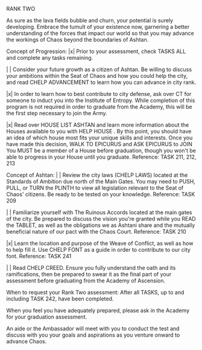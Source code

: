 RANK TWO

As sure as the lava fields bubble and churn, your potential is surely
developing. Embrace the tumult of your existence now, garnering a better
understanding of the forces that impact our world so that you may
advance the workings of Chaos beyond the boundaries of Ashtan.

Concept of Progression:
|x| Prior to your assessment, check TASKS ALL and complete any tasks
remaining.

| | Consider your future growth as a citizen of Ashtan. Be willing to
discuss your ambitions within the Seat of Chaos and how you could help
the city, and read CHELP ADVANCEMENT to learn how you can advance in
city rank.

|x| In order to learn how to best contribute to city defense, ask over
CT for someone to induct you into the Institute of Entropy. While
completion of this program is not required in order to graduate from the
Academy, this will be the first step necessary to join the Army.

|x| Read over HOUSE LIST ASHTAN and learn more information about the
Houses available to you with HELP HOUSE <Housename>. By this point, you
should have an idea of which house most fits your unique skills and
interests. Once you have made this decision, WALK TO EPICURUS and ASK
EPICURUS to JOIN <House> You MUST be a member of a House before
graduation, though you won't be able to progress in your House until you
graduate. 
Reference: TASK 211, 212, 213

Concept of Ashtan:
| | Review the city laws (CHELP LAWS) located at the Standards of
Ambition due north of the Main Gates. You may need to PUSH, PULL, or
TURN the PLINTH to view all legislation relevant to the Seat of Chaos'
citizens. Be ready to be tested on your knowledge. 
Reference: TASK 209

| | Familiarize yourself with The Ruinous Accords located at the main
gates of the city. Be prepared to discuss the vision you're granted
while you READ the TABLET, as well as the obligations we as Ashtani
share and the mutually beneficial nature of our pact with the Chaos
Court. Reference: 
TASK 210

|x| Learn the location and purpose of the Weave of Conflict, as well as
how to help fill it. Use CHELP FONT as a guide in order to contribute to
our city font. Reference: TASK 241

| | Read CHELP CREED. Ensure you fully understand the oath and its
ramifications, then be prepared to swear it as the final part of your
assessment before graduating from the Academy of Ascension.

When to request your Rank Two assessment: After all TASKS, up to and
including TASK 242, have been completed.

When you feel you have adequately prepared, please ask in the Academy
for your graduation assessment.

An aide or the Ambassador will meet with you to conduct the test and
discuss with you your goals and aspirations as you venture onward to
advance Chaos.

